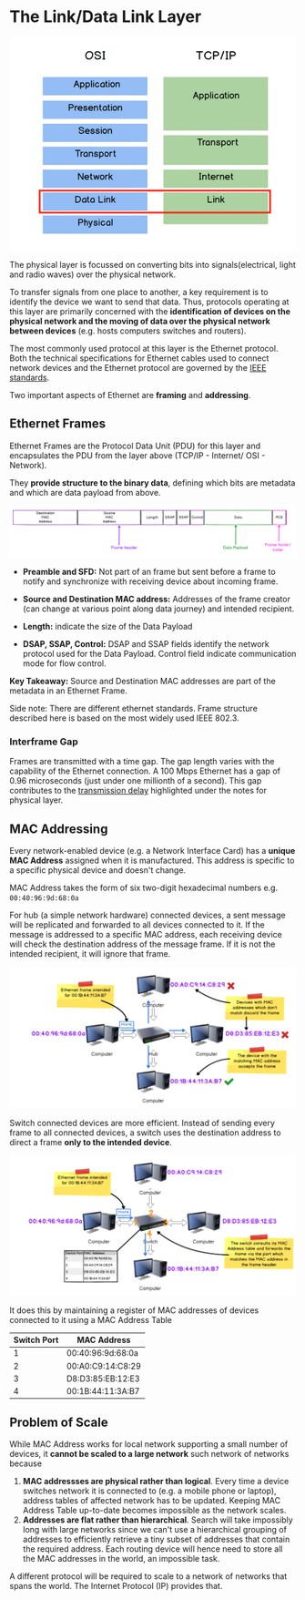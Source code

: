 # The Link/Data Link Layer

![Link Layer](./images/09_link_layer.png)

The physical layer is focussed on converting bits into signals(electrical, 
light and radio waves) over the physical network. 

To transfer signals from one place to another, a key requirement is to identify
the device we want to send that data. Thus, protocols operating at this layer are
primarily concerned with the **identification of devices on the physical network
and the moving of data over the physical network between devices** (e.g. hosts
computers switches and routers).

The most commonly used protocol at this layer is the Ethernet protocol. Both the
technical specifications for Ethernet cables used to connect network devices
and the Ethernet protocol are governed by the 
[IEEE standards](https://standards.ieee.org/ieee/802.3/7071/).

Two important aspects of Ethernet are **framing** and **addressing**.

## Ethernet Frames

Ethernet Frames are the Protocol Data Unit (PDU) for this layer and encapsulates
the PDU from the layer above (TCP/IP - Internet/ OSI - Network).

They **provide structure to the binary data**, defining which bits are metadata and
which are data payload from above. 

![Ethernet Frame](./images/10_ethernet_frame.png)

- **Preamble and SFD:** Not part of an frame but sent before a frame to
notify and synchronize with receiving device about incoming frame. 

- **Source and Destination MAC address:** Addresses of the frame creator (can 
change at various point along data journey) and intended recipient.
- **Length:** indicate the size of the Data Payload
- **DSAP, SSAP, Control:** DSAP and SSAP fields identify the network protocol
used for the Data Payload. Control field indicate communication mode for flow
control.

**Key Takeaway:** Source and Destination MAC addresses are part of the
metadata in an Ethernet Frame. 

Side note: There are different ethernet standards. Frame structure
described here is based on the most widely used IEEE 802.3.

### Interframe Gap
Frames are transmitted with a time gap. The gap length varies with the
capability of the Ethernet connection. A 100 Mbps Ethernet has a gap of
0.96 microseconds (just under one millionth of a second). This gap contributes
to the [transmission delay](05_physical_layer.md/#components-of-latency) 
highlighted under the notes for physical layer.

## MAC Addressing
Every network-enabled device (e.g. a Network Interface Card) has a **unique MAC 
Address** assigned when it is manufactured. This address is specific to a
specific physical device and doesn't change. 

MAC Address takes the form of six two-digit hexadecimal numbers 
e.g. `00:40:96:9d:68:0a`


For hub (a simple network hardware) connected devices, a sent message will be
replicated and forwarded to all devices connected to it. If the message is
addressed to a specific MAC address, each receiving device will check the
destination address of the message frame. If it is not the intended
recipient, it will ignore that frame.

![Hub Connected Device](images/11_hub_connected_devices.png)

Switch connected devices are more efficient. Instead of sending every frame
to all connected devices, a switch uses the destination address to direct
a frame **only to the intended device**. 

![Switch Connected Device](images/12_switch_connected_devices.png)

It does this by maintaining a register of MAC addresses of devices connected
to it using a MAC Address Table 

|Switch Port| MAC Address | 
|---|---|
|1|00:40:96:9d:68:0a|
|2|00:A0:C9:14:C8:29|
|3|D8:D3:85:EB:12:E3|
|4|00:1B:44:11:3A:B7|

## Problem of Scale
While MAC Address works for local network supporting a small number of devices,
it **cannot be scaled to a large network** such network of networks because
1. **MAC addressses are physical rather than logical**. Every time a device switches 
network it is connected to (e.g. a mobile phone or laptop), address tables of
affected network has to be updated. Keeping MAC Address Table up-to-date becomes
impossible as the network scales.
2. **Addresses are flat rather than hierarchical**. Search will take impossibly long
with large networks since we can't use a hierarchical grouping of addresses to
efficiently retrieve a tiny subset of addresses that contain the required
address. Each routing device will hence need to store all the MAC addresses in
the world, an impossible task.

A different protocol will be required to scale to a network of networks that 
spans the world. The Internet Protocol (IP) provides that.